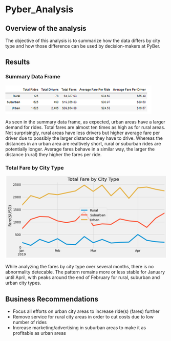# Pyber_Analysis

## Overview of the analysis
The objective of this analysis is to summarize how the data differs by city type and how those difference can be used by decision-makers at PyBer. 

## Results 
### Summary Data Frame

![Alt text](/Summary_data_frame.png "Image")

As seen in the summary data frame, as expected, urban areas have a larger demand for rides. Total fares are almost ten times as high as for rural areas. Not surprisingly, rural areas have less drivers but higher average fare per driver due to possibly the larger distances they have to drive. Whereas the distances in an urban area are realtively short, rural or suburban rides are potentially longer. Average fares behave in a similar way, the larger the distance (rural) they higher the fares per ride. 

### Total Fare by City Type

![Alt text](/Multiple_line_chart.png "Image")

While analyzing the fares by city type over several months, there is no abnormality detecable. The pattern remains more or less stable for January until April, with peaks around the end of February for rural, suburban and urban city types. 

## Business Recommendations
- Focus all efforts on urban city areas to increase ride(s) (fares) further
- Remove service for rural city areas in order to cut costs due to low number of rides
- Increase marketing/advertising in suburban areas to make it as profitable as urban areas
